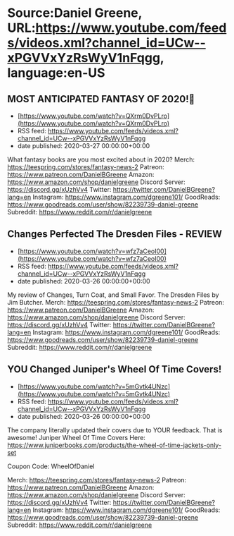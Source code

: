 # Source:Daniel Greene, URL:https://www.youtube.com/feeds/videos.xml?channel_id=UCw--xPGVVxYzRsWyV1nFqgg, language:en-US

## MOST ANTICIPATED FANTASY OF 2020!🧙
 - [https://www.youtube.com/watch?v=QXrm0DvPLro](https://www.youtube.com/watch?v=QXrm0DvPLro)
 - RSS feed: https://www.youtube.com/feeds/videos.xml?channel_id=UCw--xPGVVxYzRsWyV1nFqgg
 - date published: 2020-03-27 00:00:00+00:00

What fantasy books are you most excited about in 2020?
Merch: https://teespring.com/stores/fantasy-news-2
Patreon: https://www.patreon.com/DanielBGreene
Amazon: https://www.amazon.com/shop/danielgreene
Discord Server: https://discord.gg/xUzhVv4
Twitter: https://twitter.com/DanielBGreene?lang=en
Instagram: https://www.instagram.com/dgreene101/
GoodReads: https://www.goodreads.com/user/show/82239739-daniel-greene
Subreddit: https://www.reddit.com/r/danielgreene

## Changes Perfected The Dresden Files - REVIEW
 - [https://www.youtube.com/watch?v=wfz7aCeoI00](https://www.youtube.com/watch?v=wfz7aCeoI00)
 - RSS feed: https://www.youtube.com/feeds/videos.xml?channel_id=UCw--xPGVVxYzRsWyV1nFqgg
 - date published: 2020-03-26 00:00:00+00:00

My review of Changes, Turn Coat, and Small Favor. The Dresden Files by Jim Butcher.
Merch: https://teespring.com/stores/fantasy-news-2
Patreon: https://www.patreon.com/DanielBGreene
Amazon: https://www.amazon.com/shop/danielgreene
Discord Server: https://discord.gg/xUzhVv4
Twitter: https://twitter.com/DanielBGreene?lang=en
Instagram: https://www.instagram.com/dgreene101/
GoodReads: https://www.goodreads.com/user/show/82239739-daniel-greene
Subreddit: https://www.reddit.com/r/danielgreene

## YOU Changed Juniper's Wheel Of Time Covers!
 - [https://www.youtube.com/watch?v=5mGvtk4UNzc](https://www.youtube.com/watch?v=5mGvtk4UNzc)
 - RSS feed: https://www.youtube.com/feeds/videos.xml?channel_id=UCw--xPGVVxYzRsWyV1nFqgg
 - date published: 2020-03-26 00:00:00+00:00

The company literally updated their covers due to YOUR feedback. That is awesome!
Juniper Wheel Of Time Covers Here: https://www.juniperbooks.com/products/the-wheel-of-time-jackets-only-set

Coupon Code: WheelOfDaniel

Merch: https://teespring.com/stores/fantasy-news-2
Patreon: https://www.patreon.com/DanielBGreene
Amazon: https://www.amazon.com/shop/danielgreene
Discord Server: https://discord.gg/xUzhVv4
Twitter: https://twitter.com/DanielBGreene?lang=en
Instagram: https://www.instagram.com/dgreene101/
GoodReads: https://www.goodreads.com/user/show/82239739-daniel-greene
Subreddit: https://www.reddit.com/r/danielgreene

